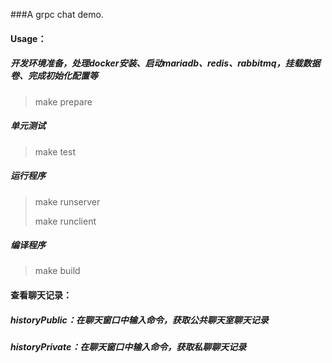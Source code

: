 ###A grpc chat demo.

#### Usage：
##### 开发环境准备，处理docker安装、启动mariadb、redis、rabbitmq，挂载数据卷、完成初始化配置等
> make prepare

##### 单元测试
> make test

##### 运行程序
> make runserver
>
> make runclient

##### 编译程序
> make build

#### 查看聊天记录：
##### historyPublic：在聊天窗口中输入命令，获取公共聊天室聊天记录
##### historyPrivate：在聊天窗口中输入命令，获取私聊聊天记录
